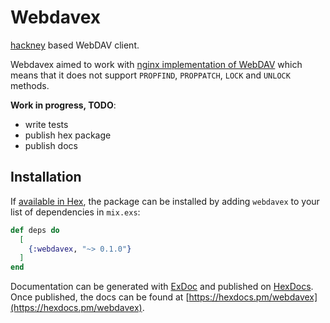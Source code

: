# Webdavex

[hackney](https://github.com/benoitc/hackney) based WebDAV client.

Webdavex aimed to work with [nginx implementation of WebDAV](https://nginx.org/en/docs/http/ngx_http_dav_module.html)
which means that it does not support `PROPFIND`, `PROPPATCH`, `LOCK` and `UNLOCK` methods.

**Work in progress, TODO**:
* write tests
* publish hex package
* publish docs

## Installation

If [available in Hex](https://hex.pm/docs/publish), the package can be installed
by adding `webdavex` to your list of dependencies in `mix.exs`:

```elixir
def deps do
  [
    {:webdavex, "~> 0.1.0"}
  ]
end
```

Documentation can be generated with [ExDoc](https://github.com/elixir-lang/ex_doc)
and published on [HexDocs](https://hexdocs.pm). Once published, the docs can
be found at [https://hexdocs.pm/webdavex](https://hexdocs.pm/webdavex).
